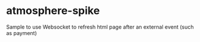 # atmosphere-spike
Sample to use Websocket to refresh html page after an external event (such as payment)
